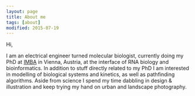 ```yaml
---
layout: page
title: About me
tags: [about]
modified: 2015-07-19
---
```


Hi,

I am an electrical engineer turned molecular biologist, currently doing my PhD at [IMBA](https://www.imba.oeaw.ac.at/) in Vienna, Austria, at the interface of RNA biology and bioinformatics. In addition to stuff directly related to my PhD I am interested in modelling of biological systems and kinetics, as well as pathfinding algorithms. Aside from science I spend my time dabbling in design & illustration and keep trying my hand on urban and landscape photography.
